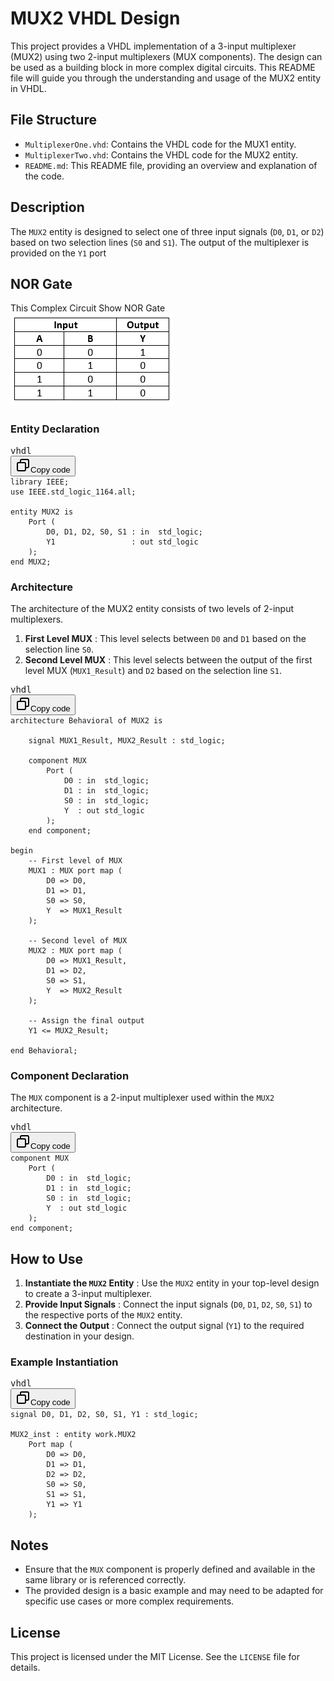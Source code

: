
# MUX2 VHDL Design

This project provides a VHDL implementation of a 3-input multiplexer (MUX2) using two 2-input multiplexers (MUX components). The design can be used as a building block in more complex digital circuits. This README file will guide you through the understanding and usage of the MUX2 entity in VHDL.

## File Structure

* `MultiplexerOne.vhd`: Contains the VHDL code for the MUX1 entity.
* `MultiplexerTwo.vhd`: Contains the VHDL code for the MUX2 entity.
* `README.md`: This README file, providing an overview and explanation of the code.

## Description

The `MUX2` entity is designed to select one of three input signals (`D0`, `D1`, or `D2`) based on two selection lines (`S0` and `S1`). The output of the multiplexer is provided on the `Y1` port

<h2>NOR Gate</h2>

This Complex Circuit Show NOR Gate
![1718131791457](image/README/1718131791457.png)

### Entity Declaration

<pre><div class="dark bg-gray-950 rounded-md border-[0.5px] border-token-border-medium"><div class="flex items-center relative text-token-text-secondary bg-token-main-surface-secondary px-4 py-2 text-xs font-sans justify-between rounded-t-md"><span>vhdl</span><div class="flex items-center"><span class="" data-state="closed"><button class="flex gap-1 items-center"><svg xmlns="http://www.w3.org/2000/svg" width="24" height="24" fill="none" viewBox="0 0 24 24" class="icon-sm"><path fill="currentColor" fill-rule="evenodd" d="M7 5a3 3 0 0 1 3-3h9a3 3 0 0 1 3 3v9a3 3 0 0 1-3 3h-2v2a3 3 0 0 1-3 3H5a3 3 0 0 1-3-3v-9a3 3 0 0 1 3-3h2zm2 2h5a3 3 0 0 1 3 3v5h2a1 1 0 0 0 1-1V5a1 1 0 0 0-1-1h-9a1 1 0 0 0-1 1zM5 9a1 1 0 0 0-1 1v9a1 1 0 0 0 1 1h9a1 1 0 0 0 1-1v-9a1 1 0 0 0-1-1z" clip-rule="evenodd" data-darkreader-inline-fill=""></path></svg>Copy code</button></span></div></div><div class="overflow-y-auto p-4" dir="ltr"><code class="!whitespace-pre hljs language-vhdl">library IEEE;
use IEEE.std_logic_1164.all;

entity MUX2 is
    Port (
        D0, D1, D2, S0, S1 : in  std_logic;
        Y1                 : out std_logic
    );
end MUX2;
</code></div></div></pre>

### Architecture

The architecture of the MUX2 entity consists of two levels of 2-input multiplexers.

1. **First Level MUX** : This level selects between `D0` and `D1` based on the selection line `S0`.
2. **Second Level MUX** : This level selects between the output of the first level MUX (`MUX1_Result`) and `D2` based on the selection line `S1`.

<pre><div class="dark bg-gray-950 rounded-md border-[0.5px] border-token-border-medium"><div class="flex items-center relative text-token-text-secondary bg-token-main-surface-secondary px-4 py-2 text-xs font-sans justify-between rounded-t-md"><span>vhdl</span><div class="flex items-center"><span class="" data-state="closed"><button class="flex gap-1 items-center"><svg xmlns="http://www.w3.org/2000/svg" width="24" height="24" fill="none" viewBox="0 0 24 24" class="icon-sm"><path fill="currentColor" fill-rule="evenodd" d="M7 5a3 3 0 0 1 3-3h9a3 3 0 0 1 3 3v9a3 3 0 0 1-3 3h-2v2a3 3 0 0 1-3 3H5a3 3 0 0 1-3-3v-9a3 3 0 0 1 3-3h2zm2 2h5a3 3 0 0 1 3 3v5h2a1 1 0 0 0 1-1V5a1 1 0 0 0-1-1h-9a1 1 0 0 0-1 1zM5 9a1 1 0 0 0-1 1v9a1 1 0 0 0 1 1h9a1 1 0 0 0 1-1v-9a1 1 0 0 0-1-1z" clip-rule="evenodd" data-darkreader-inline-fill=""></path></svg>Copy code</button></span></div></div><div class="overflow-y-auto p-4" dir="ltr"><code class="!whitespace-pre hljs language-vhdl">architecture Behavioral of MUX2 is

    signal MUX1_Result, MUX2_Result : std_logic;

    component MUX 
        Port (
            D0 : in  std_logic;
            D1 : in  std_logic;
            S0 : in  std_logic;
            Y  : out std_logic
        );
    end component;

begin
    -- First level of MUX
    MUX1 : MUX port map (
        D0 => D0,
        D1 => D1,
        S0 => S0,
        Y  => MUX1_Result
    );

    -- Second level of MUX
    MUX2 : MUX port map (
        D0 => MUX1_Result,
        D1 => D2,
        S0 => S1,
        Y  => MUX2_Result
    );

    -- Assign the final output
    Y1 <= MUX2_Result;

end Behavioral;
</code></div></div></pre>

### Component Declaration

The `MUX` component is a 2-input multiplexer used within the `MUX2` architecture.

<pre><div class="dark bg-gray-950 rounded-md border-[0.5px] border-token-border-medium"><div class="flex items-center relative text-token-text-secondary bg-token-main-surface-secondary px-4 py-2 text-xs font-sans justify-between rounded-t-md"><span>vhdl</span><div class="flex items-center"><span class="" data-state="closed"><button class="flex gap-1 items-center"><svg xmlns="http://www.w3.org/2000/svg" width="24" height="24" fill="none" viewBox="0 0 24 24" class="icon-sm"><path fill="currentColor" fill-rule="evenodd" d="M7 5a3 3 0 0 1 3-3h9a3 3 0 0 1 3 3v9a3 3 0 0 1-3 3h-2v2a3 3 0 0 1-3 3H5a3 3 0 0 1-3-3v-9a3 3 0 0 1 3-3h2zm2 2h5a3 3 0 0 1 3 3v5h2a1 1 0 0 0 1-1V5a1 1 0 0 0-1-1h-9a1 1 0 0 0-1 1zM5 9a1 1 0 0 0-1 1v9a1 1 0 0 0 1 1h9a1 1 0 0 0 1-1v-9a1 1 0 0 0-1-1z" clip-rule="evenodd" data-darkreader-inline-fill=""></path></svg>Copy code</button></span></div></div><div class="overflow-y-auto p-4" dir="ltr"><code class="!whitespace-pre hljs language-vhdl">component MUX 
    Port (
        D0 : in  std_logic;
        D1 : in  std_logic;
        S0 : in  std_logic;
        Y  : out std_logic
    );
end component;
</code></div></div></pre>

## How to Use

1. **Instantiate the `MUX2` Entity** : Use the `MUX2` entity in your top-level design to create a 3-input multiplexer.
2. **Provide Input Signals** : Connect the input signals (`D0`, `D1`, `D2`, `S0`, `S1`) to the respective ports of the `MUX2` entity.
3. **Connect the Output** : Connect the output signal (`Y1`) to the required destination in your design.

### Example Instantiation

<pre><div class="dark bg-gray-950 rounded-md border-[0.5px] border-token-border-medium"><div class="flex items-center relative text-token-text-secondary bg-token-main-surface-secondary px-4 py-2 text-xs font-sans justify-between rounded-t-md"><span>vhdl</span><div class="flex items-center"><span class="" data-state="closed"><button class="flex gap-1 items-center"><svg xmlns="http://www.w3.org/2000/svg" width="24" height="24" fill="none" viewBox="0 0 24 24" class="icon-sm"><path fill="currentColor" fill-rule="evenodd" d="M7 5a3 3 0 0 1 3-3h9a3 3 0 0 1 3 3v9a3 3 0 0 1-3 3h-2v2a3 3 0 0 1-3 3H5a3 3 0 0 1-3-3v-9a3 3 0 0 1 3-3h2zm2 2h5a3 3 0 0 1 3 3v5h2a1 1 0 0 0 1-1V5a1 1 0 0 0-1-1h-9a1 1 0 0 0-1 1zM5 9a1 1 0 0 0-1 1v9a1 1 0 0 0 1 1h9a1 1 0 0 0 1-1v-9a1 1 0 0 0-1-1z" clip-rule="evenodd" data-darkreader-inline-fill=""></path></svg>Copy code</button></span></div></div><div class="overflow-y-auto p-4" dir="ltr"><code class="!whitespace-pre hljs language-vhdl">signal D0, D1, D2, S0, S1, Y1 : std_logic;

MUX2_inst : entity work.MUX2
    Port map (
        D0 => D0,
        D1 => D1,
        D2 => D2,
        S0 => S0,
        S1 => S1,
        Y1 => Y1
    );
</code></div></div></pre>

## Notes

* Ensure that the `MUX` component is properly defined and available in the same library or is referenced correctly.
* The provided design is a basic example and may need to be adapted for specific use cases or more complex requirements.

## License

This project is licensed under the MIT License. See the `LICENSE` file for details.

